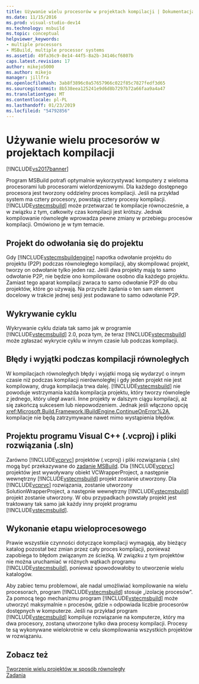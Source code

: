 ```yaml
---
title: Używanie wielu procesorów w projektach kompilacji | Dokumentacja firmy Microsoft
ms.date: 11/15/2016
ms.prod: visual-studio-dev14
ms.technology: msbuild
ms.topic: conceptual
helpviewer_keywords:
- multiple processors
- MSBuild, multiple processor systems
ms.assetid: 49fa36c9-8e14-44f5-8a2b-34146cf6807b
caps.latest.revision: 17
author: mikejo5000
ms.author: mikejo
manager: jillfra
ms.openlocfilehash: 3ab8f3896c0a57657966c022f85c7827fedf3d65
ms.sourcegitcommit: 8b538eea125241e9d6d8b7297b72a66faa9a4a47
ms.translationtype: MT
ms.contentlocale: pl-PL
ms.lasthandoff: 01/23/2019
ms.locfileid: "54792856"
---
```

# <a name="using-multiple-processors-to-build-projects"></a>Używanie wielu procesorów w projektach kompilacji
[!INCLUDE[vs2017banner](../includes/vs2017banner.md)]

  
Program MSBuild potrafi optymalnie wykorzystywać komputery z wieloma procesorami lub procesorami wielordzeniowymi. Dla każdego dostępnego procesora jest tworzony oddzielny proces kompilacji. Jeśli na przykład system ma cztery procesory, powstają cztery procesy kompilacji. [!INCLUDE[vstecmsbuild](../includes/vstecmsbuild-md.md)] może przetwarzać te kompilacje równocześnie, a w związku z tym, całkowity czas kompilacji jest krótszy. Jednak kompilowanie równoległe wprowadza pewne zmiany w przebiegu procesów kompilacji. Omówiono je w tym temacie.  
  
## <a name="project-to-project-references"></a>Projekt do odwołania się do projektu  
 Gdy [!INCLUDE[vstecmsbuildengine](../includes/vstecmsbuildengine-md.md)] napotka odwołanie projektu do projektu (P2P) podczas równoległego kompilacji, aby skompilować projekt, tworzy on odwołanie tylko jeden raz. Jeśli dwa projekty mają to samo odwołanie P2P, nie będzie ono kompilowane osobno dla każdego projektu. Zamiast tego aparat kompilacji zwraca to samo odwołanie P2P do obu projektów, które go używają. Na przyszłe żądania o ten sam element docelowy w trakcie jednej sesji jest podawane to samo odwołanie P2P.  
  
## <a name="cycle-detection"></a>Wykrywanie cyklu  
 Wykrywanie cyklu działa tak samo jak w programie [!INCLUDE[vstecmsbuild](../includes/vstecmsbuild-md.md)] 2.0, poza tym, że teraz [!INCLUDE[vstecmsbuild](../includes/vstecmsbuild-md.md)] może zgłaszać wykrycie cyklu w innym czasie lub podczas kompilacji.  
  
## <a name="errors-and-exceptions-during-parallel-builds"></a>Błędy i wyjątki podczas kompilacji równoległych  
 W kompilacjach równoległych błędy i wyjątki mogą się wydarzyć o innym czasie niż podczas kompilacji nierównoległej i gdy jeden projekt nie jest kompilowany, druga kompilacja trwa dalej. [!INCLUDE[vstecmsbuild](../includes/vstecmsbuild-md.md)] nie powoduje wstrzymania każda kompilacja projektu, który tworzy równolegle z jednego, który uległ awarii. Inne projekty w dalszym ciągu kompilacji, aż się zakończą sukcesem lub niepowodzeniem. Jednak jeśli włączono opcję <xref:Microsoft.Build.Framework.IBuildEngine.ContinueOnError%2A>, kompilacje nie będą zatrzymywane nawet mimo wystąpienia błędów.  
  
## <a name="visual-c-project-vcproj-and-solution-sln-files"></a>Projektu programu Visual C++ (.vcproj) i pliki rozwiązania (.sln)  
 Zarówno [!INCLUDE[vcprvc](../includes/vcprvc-md.md)] projektów (.vcproj) i pliki rozwiązania (.sln) mogą być przekazywane do [zadanie MSBuild](../msbuild/msbuild-task.md). Dla [!INCLUDE[vcprvc](../includes/vcprvc-md.md)] projektów jest wywoływany obiekt VCWrapperProject, a następnie wewnętrzny [!INCLUDE[vstecmsbuild](../includes/vstecmsbuild-md.md)] projekt zostanie utworzony. Dla [!INCLUDE[vcprvc](../includes/vcprvc-md.md)] rozwiązania, zostanie utworzony SolutionWrapperProject, a następnie wewnętrzny [!INCLUDE[vstecmsbuild](../includes/vstecmsbuild-md.md)] projekt zostanie utworzony. W obu przypadkach powstały projekt jest traktowany tak samo jak każdy inny projekt programu [!INCLUDE[vstecmsbuild](../includes/vstecmsbuild-md.md)].  
  
## <a name="multi-process-execution"></a>Wykonanie etapu wieloprocesowego  
 Prawie wszystkie czynności dotyczące kompilacji wymagają, aby bieżący katalog pozostał bez zmian przez cały proces kompilacji, ponieważ zapobiega to błędom związanym ze ścieżką. W związku z tym projektów nie można uruchamiać w różnych wątkach programu [!INCLUDE[vstecmsbuild](../includes/vstecmsbuild-md.md)], ponieważ spowodowałoby to utworzenie wielu katalogów.  
  
 Aby zabiec temu problemowi, ale nadal umożliwiać kompilowanie na wielu procesorach, program [!INCLUDE[vstecmsbuild](../includes/vstecmsbuild-md.md)] stosuje „izolację procesów”. Za pomocą tego mechanizmu program [!INCLUDE[vstecmsbuild](../includes/vstecmsbuild-md.md)] może utworzyć maksymalnie `n` procesów, gdzie `n` odpowiada liczbie procesorów dostępnych w komputerze. Jeśli na przykład program [!INCLUDE[vstecmsbuild](../includes/vstecmsbuild-md.md)] kompiluje rozwiązanie na komputerze, który ma dwa procesory, zostaną utworzone tylko dwa procesy kompilacji. Procesy te są wykonywane wielokrotnie w celu skompilowania wszystkich projektów w rozwiązaniu.  
  
## <a name="see-also"></a>Zobacz też  
 [Tworzenie wielu projektów w sposób równoległy](../msbuild/building-multiple-projects-in-parallel-with-msbuild.md)   
 [Zadania](../msbuild/msbuild-tasks.md)
